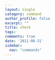 ```yaml
---
layout: single
category: command
author_profile: false
excerpt: ""
title: check
tags:
comments: true
date: '2011-08-31'
sidebar:
  nav: "commands"
---
```

